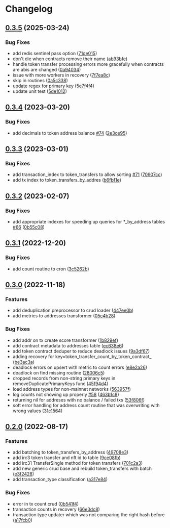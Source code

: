 # Changelog

## [0.3.5](https://github.com/sudoblockio/icon-transformer/compare/v0.3.4...v0.3.5) (2025-03-24)


### Bug Fixes

* add redis sentinel pass option ([71de015](https://github.com/sudoblockio/icon-transformer/commit/71de015e040b8aa063f396fe376f3bb0f21ecf71))
* don't die when contracts remove their name ([ab93bfe](https://github.com/sudoblockio/icon-transformer/commit/ab93bfe47a1ec921e67bbd359ba3e84d61d25b99))
* handle token transfer processing errors more gracefully when contracts are abis are changed ([0a94034](https://github.com/sudoblockio/icon-transformer/commit/0a94034bd25c2b6e8307902c287cd135cc412a0e))
* issue with more workers in recovery ([7f7ea8c](https://github.com/sudoblockio/icon-transformer/commit/7f7ea8cdc4ea79bc8dda54cccf90d9e9f9580998))
* skip in routines ([0a5c338](https://github.com/sudoblockio/icon-transformer/commit/0a5c3388509ab3a6fe0c027e646b15b9ec5f7879))
* update regex for primary key ([5e7f4f4](https://github.com/sudoblockio/icon-transformer/commit/5e7f4f4380494d7e4096465d6f9435f55e482516))
* update unit test ([5de1012](https://github.com/sudoblockio/icon-transformer/commit/5de10129b32ffdffde9efe402e4ee1763639af85))

## [0.3.4](https://github.com/sudoblockio/icon-transformer/compare/v0.3.3...v0.3.4) (2023-03-20)


### Bug Fixes

* add decimals to token address balance [#74](https://github.com/sudoblockio/icon-transformer/issues/74) ([2e3ce95](https://github.com/sudoblockio/icon-transformer/commit/2e3ce954f4f6a3c34286db46378afc2cc7a08913))

## [0.3.3](https://github.com/sudoblockio/icon-transformer/compare/v0.3.2...v0.3.3) (2023-03-01)


### Bug Fixes

* add transaction_index to token_transfers to allow sorting [#71](https://github.com/sudoblockio/icon-transformer/issues/71) ([70907cc](https://github.com/sudoblockio/icon-transformer/commit/70907cc73d596a2cd73ff3e7ddd53fa7051267d4))
* add tx index to token_transfers_by_addres ([b6fbf1e](https://github.com/sudoblockio/icon-transformer/commit/b6fbf1e5cbe8e7d67606e31cd1b85c16505cc41f))

## [0.3.2](https://github.com/sudoblockio/icon-transformer/compare/v0.3.1...v0.3.2) (2023-02-07)


### Bug Fixes

* add appropriate indexes for speeding up queries for *_by_address tables [#66](https://github.com/sudoblockio/icon-transformer/issues/66) ([0b55c08](https://github.com/sudoblockio/icon-transformer/commit/0b55c089d83a090c0f3934d54fb6ad56d4175414))

## [0.3.1](https://github.com/sudoblockio/icon-transformer/compare/v0.3.0...v0.3.1) (2022-12-20)


### Bug Fixes

* add count routine to cron ([3c5262b](https://github.com/sudoblockio/icon-transformer/commit/3c5262bc005f714a8e1e8f69dc52f8fad77f4e48))

## [0.3.0](https://github.com/sudoblockio/icon-transformer/compare/v0.2.0...v0.3.0) (2022-11-18)


### Features

* add deduplication preprocessor to crud loader ([447ee0b](https://github.com/sudoblockio/icon-transformer/commit/447ee0b53a74e43a270c17ad60dce985f6cbeb64))
* add metrics to addresses transformer ([05c4b28](https://github.com/sudoblockio/icon-transformer/commit/05c4b28154444234963fa72feb1cfe42a9fc63b1))


### Bug Fixes

* add addr on tx create score transformer ([1b829ef](https://github.com/sudoblockio/icon-transformer/commit/1b829eff65dd86ae21e672b2b94e116554e1ea54))
* add contract metadata to addresses table ([ec638e6](https://github.com/sudoblockio/icon-transformer/commit/ec638e614d0b4a862142035c4a5f0e4cca837e79))
* add token contract deduper to reduce deadlock issues ([9a3df67](https://github.com/sudoblockio/icon-transformer/commit/9a3df674f6109c8c54668d43ba2eecab8eaf81cd))
* adding recovery for key=token_transfer_count_by_token_contract_ ([be3ac3a](https://github.com/sudoblockio/icon-transformer/commit/be3ac3a9b52979d636ce434dcdf02a52c409b203))
* deadlock errors on upsert with metric to count errors ([e8e2a26](https://github.com/sudoblockio/icon-transformer/commit/e8e2a26be46669e94ce47471e2809e96f4a6526e))
* deadlock on find missing routine ([28006c5](https://github.com/sudoblockio/icon-transformer/commit/28006c59cbabd2ca7267338b36c2721d843beb86))
* dropped records from non-string primary keys in removeDuplicatePrimaryKeys func ([45f94d4](https://github.com/sudoblockio/icon-transformer/commit/45f94d46ecb57770a662a0c6ead15683f1126da8))
* load address types for non-mainnet networks ([563957f](https://github.com/sudoblockio/icon-transformer/commit/563957f4d9572fa286a295bea59e018d2dee9d8b))
* log counts not showing up properly [#58](https://github.com/sudoblockio/icon-transformer/issues/58) ([463b1c8](https://github.com/sudoblockio/icon-transformer/commit/463b1c85d53e17bcf116cf270b66021b165454b2))
* returning nil for addreses with no balance / failed txs ([53f806f](https://github.com/sudoblockio/icon-transformer/commit/53f806fbfab7516bf41afa55f835dca28951a2e7))
* soft error handling for address count routine that was overwriting with wrong values ([31c1564](https://github.com/sudoblockio/icon-transformer/commit/31c1564b0edeb4762842d05f25fca250c8267a34))

## [0.2.0](https://github.com/sudoblockio/icon-transformer/compare/v0.1.2...v0.2.0) (2022-08-17)


### Features

* add batching to token_transfers_by_address ([49708e3](https://github.com/sudoblockio/icon-transformer/commit/49708e36ee583c5b3783b00dc38660dcbc302a55))
* add irc3 token transfer and nft id to table ([9ce08fb](https://github.com/sudoblockio/icon-transformer/commit/9ce08fba00d9db9833a4bb54d46b7531e3b3fa77))
* add irc31 TransferSingle method for token transfers ([701c2a3](https://github.com/sudoblockio/icon-transformer/commit/701c2a3534fa4a5754060a3e74f4361f7ba8fbd3))
* add new generic crud base and rebuild token_transfers with batch ([e3f2428](https://github.com/sudoblockio/icon-transformer/commit/e3f2428b9fdd4bac922d7e31bba93925a0ba7b4e))
* add transaction_type classification ([a317e84](https://github.com/sudoblockio/icon-transformer/commit/a317e845a427695a81b067847fedf32f9416fecb))


### Bug Fixes

* error in tx count crud ([0b541f4](https://github.com/sudoblockio/icon-transformer/commit/0b541f46d61a2dea4db6a5ade3e5c6f6b2f4e5e5))
* transaction counts in recovery ([66e3dc8](https://github.com/sudoblockio/icon-transformer/commit/66e3dc873f1d687204a7b89995432b60064364cf))
* transaction type updater which was not comparing the right hash before ([a17fcb0](https://github.com/sudoblockio/icon-transformer/commit/a17fcb06440bbcbca6b9b62b305493ec53f7199b))
